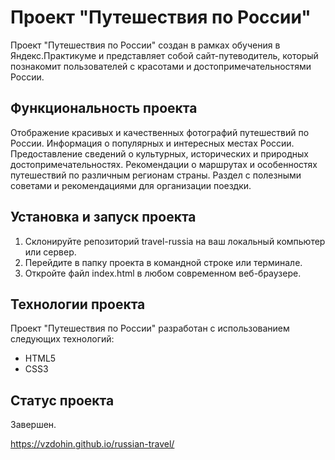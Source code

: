 # Проект "Путешествия по России"
Проект "Путешествия по России" создан в рамках обучения в Яндекс.Практикуме и представляет собой сайт-путеводитель, который познакомит пользователей с красотами и достопримечательностями России.

## Функциональность проекта
Отображение красивых и качественных фотографий путешествий по России.
Информация о популярных и интересных местах России.
Предоставление сведений о культурных, исторических и природных достопримечательностях.
Рекомендации о маршрутах и особенностях путешествий по различным регионам страны.
Раздел с полезными советами и рекомендациями для организации поездки.
## Установка и запуск проекта
1) Склонируйте репозиторий travel-russia на ваш локальный компьютер или сервер.
2) Перейдите в папку проекта в командной строке или терминале.
3) Откройте файл index.html в любом современном веб-браузере.
## Технологии проекта
Проект "Путешествия по России" разработан с использованием следующих технологий:
- HTML5 
- CSS3 
## Статус проекта
Завершен.

https://vzdohin.github.io/russian-travel/

